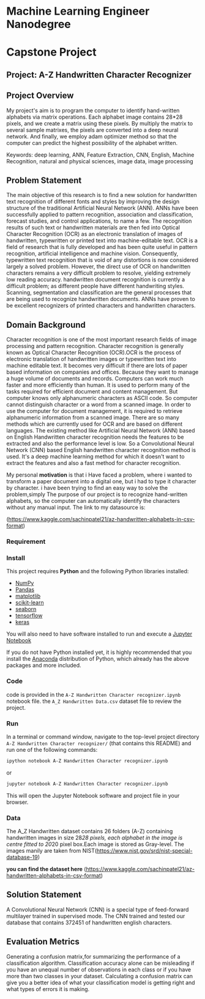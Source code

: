 # Machine Learning Engineer Nanodegree
# Capstone Project
## Project: A-Z Handwritten Character Recognizer

## Project Overview

My project's aim is to program the computer to identify hand-written alphabets via matrix
operations. Each alphabet image contains 28*28 pixels, and we create a matrix using these
pixels. By multiply the matrix to several sample matrixes, the pixels are converted into a deep neural network. And finally, we employ adam optimizer method so that the computer can predict the highest possibility of the alphabet written.

Keywords: deep learning, ANN, Feature Extraction, CNN, English, Machine Recognition, natural
and physical sciences, image data, image processing

## Problem Statement
The main objective of this research is to find a new solution for handwritten text recognition of
different fonts and styles by improving the design structure of the traditional Artificial Neural
Network (ANN). ANNs have been successfully applied to pattern recognition, association and
classification, forecast studies, and control applications, to name a few. The recognition results of
such text or handwritten materials are then fed into Optical Character Recognition (OCR) as an
electronic translation of images of handwritten, typewritten or printed text into machine-editable
text. OCR is a field of research that is fully developed and has been quite useful in pattern
recognition, artificial intelligence and machine vision. Consequently, typewritten text recognition
that is void of any distortions is now considered largely a solved problem. However, the direct use
of OCR on handwritten characters remains a very difficult problem to resolve, yielding extremely
low reading accuracy. handwritten document recognition is currently a difficult problem; as
different people have different handwriting styles. Scanning, segmentation and classification are
the general processes that are being used to recognize handwritten documents. ANNs have
proven to be excellent recognizers of printed characters and handwritten characters.

## Domain Background
Character recognition is one of the most important research fields of image processing and
pattern recognition. Character recognition is generally known as Optical Character Recognition
(OCR).OCR is the process of electronic translation of handwritten images or typewritten text into
machine editable text. It becomes very difficult if there are lots of paper based information on
companies and offices. Because they want to manage a huge volume of documents and records.
Computers can work much faster and more efficiently than human. It is used to perform many of
the tasks required for efficient document and content management. But computer knows only
alphanumeric characters as ASCII code. So computer cannot distinguish character or a word from
a scanned image. In order to use the computer for document management, it is required to
retrieve alphanumeric information from a scanned image. There are so many methods which are
currently used for OCR and are based on different languages. The existing method like Artificial
Neural Network (ANN) based on English Handwritten character recognition needs the features to
be extracted and also the performance level is low. So a Convolutional Neural Network (CNN)
based English handwritten character recognition method is used. It's a deep machine learning
method for which it doesn't want to extract the features and also a fast method for character recognition.

My personal **motivation** is that i Have faced a problem, where i wanted to transform a paper
document into a digital one, but i had to type it character by character. i have been trying to find an
easy way to solve the problem,simply The purpose of our project is to recognize hand-written
alphabets, so the computer can automatically identify the characters without any manual input.
The link to my datasource is:

(https://www.kaggle.com/sachinpatel21/az-handwritten-alphabets-in-csv-format) 

### Requirement
### Install

This project requires **Python** and the following Python libraries installed:

- [NumPy](http://www.numpy.org/)
- [Pandas](http://pandas.pydata.org/)
- [matplotlib](http://matplotlib.org/)
- [scikit-learn](http://scikit-learn.org/stable/)
- [seaborn](https://seaborn.pydata.org/)
- [tensorflow](https://www.tensorflow.org/)
- [keras](https://keras.io/)


You will also need to have software installed to run and execute a [Jupyter Notebook](http://ipython.org/notebook.html)

If you do not have Python installed yet, it is highly recommended that you install the [Anaconda](http://continuum.io/downloads) distribution of Python, which already has the above packages and more included. 

### Code

code is provided in the `A-Z Handwritten Character recognizer.ipynb` notebook file. the `A_Z Handwritten Data.csv` dataset file to review the project.

### Run

In a terminal or command window, navigate to the top-level project directory `A-Z Handwritten Character recognizer/` (that contains this README) and run one of the following commands:

```bash
ipython notebook A-Z Handwritten Character recognizer.ipynb
```  
or
```bash
jupyter notebook A-Z Handwritten Character recognizer.ipynb
```

This will open the Jupyter Notebook software and project file in your browser.

### Data

The A_Z Handwritten dataset contains 26 folders (A-Z) containing handwritten images in size 28*28 pixels, each alphabet in the image is centre fitted to 20*20 pixel box.Each image is stored as Gray-level.
The images manily are taken from NIST(https://www.nist.gov/srd/nist-special-database-19)

**you can find the dataset here** (https://www.kaggle.com/sachinpatel21/az-handwritten-alphabets-in-csv-format) 

## Solution Statement
A Convolutional Neural Network (CNN) is a special type of feed-forward multilayer trained in
supervised mode. The CNN trained and tested our database that contains 372451 of
handwritten english characters. 

## Evaluation Metrics
Generating a confusion matrix,for summarizing the performance of a classification algorithm.
Classification accuracy alone can be misleading if you have an unequal number of observations
in each class or if you have more than two classes in your dataset. Calculating a confusion matrix
can give you a better idea of what your classification model is getting right and what types of
errors it is making.

